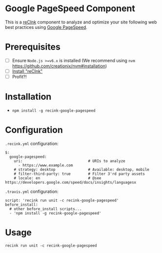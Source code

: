 Google PageSpeed Component
==========================

This is a [reCInk](https://github.com/MitocGroup/reCInk) component to
analyze and optimize your site following web best practices using [Google PageSpeed](https://developers.google.com/speed/pagespeed/).

# Prerequisites

- [ ] Ensure `Node.js >=v6.x` is installed (We recommend using `nvm` https://github.com/creationix/nvm#installation)
- [ ] [Install "reCInk"](https://github.com/MitocGroup/reCInk#installation)
- [ ] Profit?!

# Installation

- `npm install -g recink-google-pagespeed`

# Configuration

`.recink.yml` configuration:

```
$:
  google-pagespeed:
    uri:                              # URIs to analyze
      - https://www.example.com
    # strategy: desktop               # Available: desktop, mobile
    # filter-third-party: true        # Filter 3'rd party assets
    # locale: en                      # @see https://developers.google.com/speed/docs/insights/languagesx
```

`.travis.yml` configuration:

```
script: 'recink run unit -c recink-google-pagespeed'  
before_install:
  # other before_install scripts...
  - 'npm install -g recink-google-pagespeed'
```

# Usage

```
recink run unit -c recink-google-pagespeed
```
